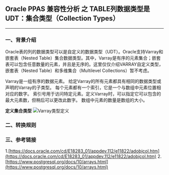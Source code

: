 ## Oracle PPAS 兼容性分析 之 TABLE列数据类型是UDT：集合类型（Collection Types） 
---

### 一、背景介绍
Oracle表的列的数据类型可以是自定义的数据类型（UDT）。Oracle支持Varray和嵌套表（Nested Table）集合数据类型。其中，Varray是有序的元素集合；嵌套表可以包含任意数量的元素，并且是无序的。这里仅仅介绍VARRAY自定义类型，嵌套表（Nested Table）和多维集合（Multilevel Collections）暂不考虑。

Varray是一组有序的数据元素。 给定Varray的所有元素都具有相同的数据类型或声明的Varray的子类型。 每个元素都有一个索引，它是一个与数组中元素位置相对应的数字。 索引号用于访问特定元素。定义Varray时，可以指定它可以包含的最大元素数，但稍后可以更改此数字。 数组中元素的数量是数组的大小。

**定义集合类型**
![Varray类型定义](https://docs.oracle.com/cd/E11882_01/appdev.112/e25519/img/varray_type_def.gif)


### 二、转换规则





### 三、参考链接
1.[https://docs.oracle.com/cd/E18283_01/appdev.112/e11822/adobjcol.htm](https://docs.oracle.com/cd/E18283_01/appdev.112/e11822/adobjcol.htm)
2.[https://www.postgresql.org/docs/10/arrays.html](https://www.postgresql.org/docs/10/arrays.html)
